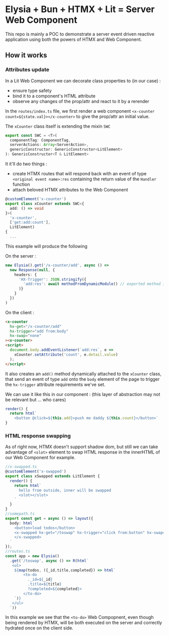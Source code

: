 # Elysia + Bun + HTMX + Lit = Server Web Component

This repo is mainly a POC to demonstrate a server event driven reactive application using both the powers of HTMX and Web Component.

## How it works

### Attributes update
In a Lit Web Component we can decorate class properties to (in our case) :
* ensure type safety
* bind it to a component's HTML attribute
* observe any changes of the prop/attr and react to it by a rerender

In the `routes/index.ts` file, we first render a web component `<x-counter count=${state.val}></x-counter>` to give the prop/attr an initial value.

The `xCounter` class itself is extending the mixin `SWC`
```typescript
export const SWC = <T>(
  componentTag: ComponentTag,
  serverActions: Array<ServerAction>, 
  genericConstructor: GenericConstructor<LitElement>
): GenericConstructor<T & LitElement>
```
It it'll do two things : 
* create HTMX routes that will respond back with an event of type `<original event name>:res` containing the return value of the `Handler` function
* attach beloved HTMX attributes to the Web Component

```typescript
@customElement('x-counter')
export class xCounter extends SWC<{
  add: () => void
}>(
  'x-counter', 
  ['get:add:count'],
  LitElement)
{
  ...
```
This example will produce the following 

On the server :
```typescript
new Elysia().get('/x-counter/add', async () => 
  new Response(null, { 
    headers: {
      'HX-Trigger': JSON.stringify({
        'add:res': await methodFromDynamicModule() // exported method in x-counter.props.ts file
      )}
    }
  })
)
```

On the client : 
```html
<x-counter
  hx-get="/x-counter/add"
  hx-trigger="add from:body"
  hx-swap="none"
><x-counter>
<script>
  document.body.addEventListener(`add:res`, e => 
    xCounter.setAttribute('count', e.detail.value)
  );
</script>
```
It also creates an `add()` method dynamically attached to the `xCounter` class, that send an event of type `add` onto the `body` element of the page to trigger the `hx-trigger` attribute requirements we've set.

We can use it like this in our component : (this layer of abstraction may not be relevant but ... who cares)
```typescript
render() {
  return html`
    <button @click=${this.add}>push me daddy ${this.count}</button>`
}
```

### HTML response swapping
As of right now, HTMX doesn't support shadow dom, but still we can take advantage of `<slot>` element to swap HTML response in the innerHTML of our Web Component for example.
```typescript
//x-swapped.ts
@customElement('x-swapped')
export class xSwapped extends LitElement {
  render() {
    return html`
      hello from outside, inner will be swapped
      <slot></slot>
    `
  }
}
//somepath.ts
export const get = async () => layout({
  body: html`
    <button>load todos</button>
    <x-swapped hx-get="/toswap" hx-trigger="click from:button" hx-swap="innerHTML">
    </x-swapped>
  `
});
//routes.ts
const app = new Elysia()
  .get('/toswap', async () => R(html`
   <ul>
    ${map(todos, ({_id,title,completed}) => html`
      	<to-do 
          ._id=${_id}
          .title=${title}
          ?completed=${completed}>
        </to-do>
    `)}
   </ul>
  `))
```

In this example we see that the `<to-do>` Web Compopnent, even though being rendered by HTMX, will be both executed on the server and correctly hydrated once on the client side.
